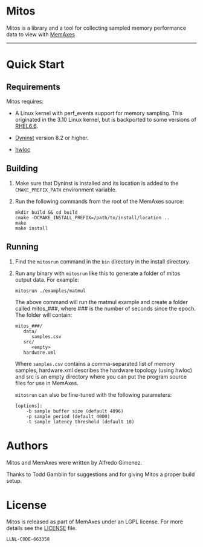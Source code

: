 # Mitos

Mitos is a library and a tool for collecting sampled memory
performance data to view with
[MemAxes](https://github.com/scalability-llnl/MemAxes)

----

# Quick Start

## Requirements

Mitos requires:

* A Linux kernel with perf_events support for memory
  sampling.  This originated in the 3.10 Linux kernel, but is backported
  to some versions of [RHEL6.6](https://www.redhat.com/promo/Red_Hat_Enterprise_Linux6/).

* [Dyninst](http://www.dyninst.org) version 8.2 or higher.

* [hwloc](http://www.open-mpi.org/projects/hwloc/) 

## Building

1. Make sure that Dyninst is installed and its location is added to the
   `CMAKE_PREFIX_PATH` environment variable.

2. Run the following commands from the root of the MemAxes source:
   ```
   mkdir build && cd build
   cmake -DCMAKE_INSTALL_PREFIX=/path/to/install/location ..
   make
   make install
   ```

## Running

1. Find the `mitosrun` command in the `bin` directory in the install
   directory.

2. Run any binary with `mitosrun` like this to generate a folder of
   mitos output data. For example:

   ```
   mitosrun ./examples/matmul
   ```

   The above command will run the matmul example and create a folder
   called mitos_###, where ### is the number of seconds since the
   epoch. The folder will contain:

   ```
   mitos_###/
      data/
         samples.csv
      src/
         <empty>
      hardware.xml
   ```

   Where `samples.csv` contains a comma-separated list of memory
   samples, hardware.xml describes the hardware topology (using hwloc)
   and src is an empty directory where you can put the program source
   files for use in MemAxes.

   `mitosrun` can also be fine-tuned with the following parameters:

   ```
   [options]:
       -b sample buffer size (default 4096)
       -p sample period (default 4000)
       -t sample latency threshold (default 10)
   ```

# Authors

Mitos and MemAxes were written by Alfredo Gimenez. 

Thanks to Todd Gamblin for suggestions and for giving Mitos a proper build setup.

# License

Mitos is released as part of MemAxes under an LGPL license. For more
details see the [LICENSE](/LICENSE) file.

`LLNL-CODE-663358`
